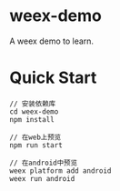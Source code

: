 # weex-demo
A weex demo to learn.

# Quick Start
```
// 安装依赖库
cd weex-demo
npm install

// 在web上预览
npm run start

// 在android中预览
weex platform add android
weex run android
```